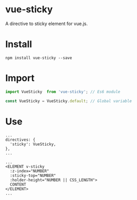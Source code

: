 # vue-sticky
A directive to sticky element for vue.js.

# Install
`npm install vue-sticky --save`

# Import
```javascript
import VueSticky  from 'vue-sticky'; // Es6 module

const VueSticky = VueSticky.default; // Global variable
```

# Use
```
...
directives: {
  'sticky': VueSticky,
},
...

...
<ELEMENT v-sticky
  :z-index="NUMBER"
  :sticky-top="NUMBER"
  :holder-height="NUMBER || CSS_LENGTH">
  CONTENT
</ELEMENT>
...
```
